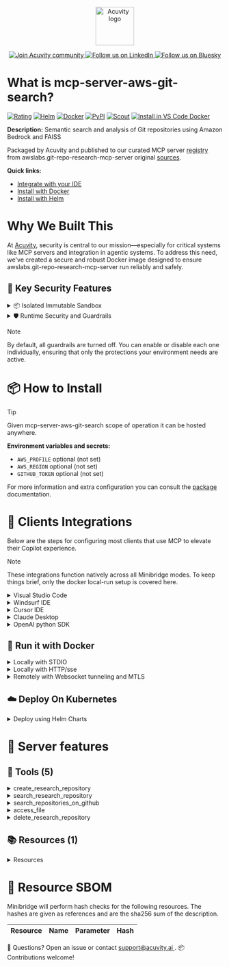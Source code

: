 <p align="center">
  <a href="https://acuvity.ai">
    <picture>
      <img src="https://mma.prnewswire.com/media/2544052/Acuvity__Logo.jpg" height="90" alt="Acuvity logo"/>
    </picture>
  </a>
</p>
<p align="center">
  <a href="https://discord.gg/BkU7fBkrNk">
    <img src="https://img.shields.io/badge/Acuvity-Join-7289DA?logo=discord&logoColor=fff" alt="Join Acuvity community" />
  </a>
<a href="https://www.linkedin.com/company/acuvity/">
    <img src="https://img.shields.io/badge/LinkedIn-Follow-7289DA" alt="Follow us on LinkedIn" />
  </a>
<a href="https://bsky.app/profile/acuvity.bsky.social">
    <img src="https://img.shields.io/badge/Bluesky-Follow-7289DA"?logo=bluesky&logoColor=fff" alt="Follow us on Bluesky" />
  </a>
</p>


# What is mcp-server-aws-git-search?
[![Rating](https://img.shields.io/badge/B-3775A9?label=Rating)](https://docs.anthropic.com/en/docs/build-with-claude/tool-use/implement-tool-use#best-practices-for-tool-definitions)
[![Helm](https://img.shields.io/badge/1.0.0-3775A9?logo=helm&label=Charts&logoColor=fff)](https://hub.docker.com/r/acuvity/mcp-server-aws-git-search/tags/)
[![Docker](https://img.shields.io/docker/image-size/acuvity/mcp-server-aws-git-search/1.0.3?logo=docker&logoColor=fff&label=1.0.3)](https://hub.docker.com/r/acuvity/mcp-server-aws-git-search)
[![PyPI](https://img.shields.io/badge/1.0.3-3775A9?logo=pypi&logoColor=fff&label=awslabs.git-repo-research-mcp-server)](https://github.com/awslabs/mcp/tree/HEAD/src/git-repo-research-mcp-server)
[![Scout](https://img.shields.io/badge/Active-3775A9?logo=docker&logoColor=fff&label=Scout)](https://hub.docker.com/r/acuvity/mcp-server-aws-git-search/)
[![Install in VS Code Docker](https://img.shields.io/badge/VS_Code-One_click_install-0078d7?logo=githubcopilot)](https://insiders.vscode.dev/redirect/mcp/install?name=mcp-server-aws-git-search&config=%7B%22args%22%3A%5B%22run%22%2C%22-i%22%2C%22--rm%22%2C%22--read-only%22%2C%22--tmpfs%22%2C%22%2Ftmp%3Arw%2Cnosuid%2Cnodev%22%2C%22docker.io%2Facuvity%2Fmcp-server-aws-git-search%3A1.0.3%22%5D%2C%22command%22%3A%22docker%22%7D)

**Description:** Semantic search and analysis of Git repositories using Amazon Bedrock and FAISS

Packaged by Acuvity and published to our curated MCP server [registry](https://mcp.acuvity.ai) from awslabs.git-repo-research-mcp-server original [sources](https://github.com/awslabs/mcp/tree/HEAD/src/git-repo-research-mcp-server).

**Quick links:**

- [Integrate with your IDE](https://github.com/acuvity/mcp-servers-registry/blob/main/mcp-server-aws-git-search/docker/README.md#-clients-integrations)
- [Install with Docker](https://github.com/acuvity/mcp-servers-registry/tree/main/mcp-server-aws-git-search/docker/README.md#-run-it-with-docker)
- [Install with Helm](https://github.com/acuvity/mcp-servers-registry/tree/main/mcp-server-aws-git-search/charts/mcp-server-aws-git-search/README.md#how-to-install)

# Why We Built This

At [Acuvity](https://acuvity.ai), security is central to our mission—especially for critical systems like MCP servers and integration in agentic systems.
To address this need, we've created a secure and robust Docker image designed to ensure awslabs.git-repo-research-mcp-server run reliably and safely.

## 🔐 Key Security Features

<details>
<summary>📦 Isolated Immutable Sandbox </summary>

- **Isolated Execution**: All tools run within secure, containerized sandboxes to enforce process isolation and prevent lateral movement.
- **Non-root by Default**: Enforces least-privilege principles, minimizing the impact of potential security breaches.
- **Read-only Filesystem**: Ensures runtime immutability, preventing unauthorized modification.
- **Version Pinning**: Guarantees consistency and reproducibility across deployments by locking tool and dependency versions.
- **CVE Scanning**: Continuously scans images for known vulnerabilities using [Docker Scout](https://docs.docker.com/scout/) to support proactive mitigation.
- **SBOM & Provenance**: Delivers full supply chain transparency by embedding metadata and traceable build information."
</details>

<details>
<summary>🛡️ Runtime Security and Guardrails</summary>

**Minibridge Integration**: [Minibridge](https://github.com/acuvity/minibridge) establishes secure Agent-to-MCP connectivity, supports Rego/HTTP-based policy enforcement 🕵️, and simplifies orchestration.

The [ARC](https://github.com/acuvity/mcp-servers-registry/tree/main) container includes a [built-in Rego policy](https://github.com/acuvity/mcp-servers-registry/tree/main/mcp-server-aws-git-search/docker/policy.rego) that enables a set of runtime "guardrails"" to help enforce security, privacy, and correct usage of your services. Below is an overview of each guardrail provided.

### 🔒 Resource Integrity

**Mitigates MCP Rug Pull Attacks**

* **Goal:** Protect users from malicious tool description changes after initial approval, preventing post-installation manipulation or deception.
* **Mechanism:** Locks tool descriptions upon client approval and verifies their integrity before execution. Any modification to the description triggers a security violation, blocking unauthorized changes from server-side updates.

### 🛡️ Guardrails

#### Covert Instruction Detection

Monitors incoming requests for hidden or obfuscated directives that could alter policy behavior.

* **Goal:** Stop attackers from slipping unnoticed commands or payloads into otherwise harmless data.
* **Mechanism:** Applies a library of regex patterns and binary‐encoding checks to the full request body. If any pattern matches a known covert channel (e.g., steganographic markers, hidden HTML tags, escape-sequence tricks), the request is rejected.

#### Sensitive Pattern Detection

Block user-defined sensitive data patterns (credential paths, filesystem references).

* **Goal:** Block accidental or malicious inclusion of sensitive information that violates data-handling rules.
* **Mechanism:** Runs a curated set of regexes against all payloads and tool descriptions—matching patterns such as `.env` files, RSA key paths, directory traversal sequences.

#### Shadowing Pattern Detection

Detects and blocks "shadowing" attacks, where a malicious MCP server sneaks hidden directives into its own tool descriptions to hijack or override the behavior of other, trusted tools.

* **Goal:** Stop a rogue server from poisoning the agent’s logic by embedding instructions that alter how a different server’s tools operate (e.g., forcing all emails to go to an attacker’s address even when the user calls a separate `send_email` tool).
* **Mechanism:** During policy load, each tool description is scanned for cross‐tool override patterns—such as `<IMPORTANT>` sections referencing other tool names, hidden side‐effects, or directives that apply to a different server’s API. Any description that attempts to shadow or extend instructions for a tool outside its own namespace triggers a policy violation and is rejected.

#### Schema Misuse Prevention

Enforces strict adherence to MCP input schemas.

* **Goal:** Prevent malformed or unexpected fields from bypassing validations, causing runtime errors, or enabling injections.
* **Mechanism:** Compares each incoming JSON object against the declared schema (required properties, allowed keys, types). Any extra, missing, or mistyped field triggers an immediate policy violation.

#### Cross-Origin Tool Access

Controls whether tools may invoke tools or services from external origins.

* **Goal:** Prevent untrusted or out-of-scope services from being called.
* **Mechanism:** Examines tool invocation requests and outgoing calls, verifying each target against an allowlist of approved domains or service names. Calls to any non-approved origin are blocked.

#### Secrets Redaction

Automatically masks sensitive values so they never appear in logs or responses.

* **Goal:** Ensure that API keys, tokens, passwords, and other credentials cannot leak in plaintext.
* **Mechanism:** Scans every text output for known secret formats (e.g., AWS keys, GitHub PATs, JWTs). Matches are replaced with `[REDACTED]` before the response is sent or recorded.

These controls ensure robust runtime integrity, prevent unauthorized behavior, and provide a foundation for secure-by-design system operations.

### Enable guardrails

To activate guardrails in your Docker containers, define the `GUARDRAILS` environment variable with the protections you need.

| Guardrail                        | Summary                                                                 |
|----------------------------------|-------------------------------------------------------------------------|
| `covert-instruction-detection`   | Detects hidden or obfuscated directives in requests.                    |
| `sensitive-pattern-detection`    | Flags patterns suggesting sensitive data or filesystem exposure.        |
| `shadowing-pattern-detection`    | Identifies tool descriptions that override or influence others.         |
| `schema-misuse-prevention`       | Enforces strict schema compliance on input data.                        |
| `cross-origin-tool-access`       | Controls calls to external services or APIs.                            |
| `secrets-redaction`              | Prevents exposure of credentials or sensitive values.                   |

Example: add `-e GUARDRAILS="secrets-redaction sensitive-pattern-detection"` to enable those guardrails.

## 🔒 Basic Authentication via Shared Secret

Provides a lightweight auth layer using a single shared token.

* **Mechanism:** Expects clients to send an `Authorization` header with the predefined secret.
* **Use Case:** Quickly lock down your endpoint in development or simple internal deployments—no complex OAuth/OIDC setup required.

To turn on Basic Authentication, define `BASIC_AUTH_SECRET` environment variable with a shared secret.

Example: add `-e BASIC_AUTH_SECRET="supersecret"` to enable the basic authentication.

> While basic auth will protect against unauthorized access, you should use it only in controlled environment,
> rotate credentials frequently and **always** use TLS.

</details>

> [!NOTE]
> By default, all guardrails are turned off. You can enable or disable each one individually, ensuring that only the protections your environment needs are active.


# 📦 How to Install


> [!TIP]
> Given mcp-server-aws-git-search scope of operation it can be hosted anywhere.

**Environment variables and secrets:**
  - `AWS_PROFILE` optional (not set)
  - `AWS_REGION` optional (not set)
  - `GITHUB_TOKEN` optional (not set)

For more information and extra configuration you can consult the [package](https://github.com/awslabs/mcp/tree/HEAD/src/git-repo-research-mcp-server) documentation.

# 🧰 Clients Integrations

Below are the steps for configuring most clients that use MCP to elevate their Copilot experience.

> [!NOTE]
> These integrations function natively across all Minibridge modes.
> To keep things brief, only the docker local-run setup is covered here.

<details>
<summary>Visual Studio Code</summary>

To get started immediately, you can use the "one-click" link below:

[![Install in VS Code Docker](https://img.shields.io/badge/VS_Code-One_click_install-0078d7?logo=githubcopilot)](https://insiders.vscode.dev/redirect/mcp/install?name=mcp-server-aws-git-search&config=%7B%22args%22%3A%5B%22run%22%2C%22-i%22%2C%22--rm%22%2C%22--read-only%22%2C%22--tmpfs%22%2C%22%2Ftmp%3Arw%2Cnosuid%2Cnodev%22%2C%22docker.io%2Facuvity%2Fmcp-server-aws-git-search%3A1.0.3%22%5D%2C%22command%22%3A%22docker%22%7D)

## Global scope

Press `ctrl + shift + p` and type `Preferences: Open User Settings JSON` to add the following section:

```json
{
  "mcp": {
    "servers": {
      "acuvity-mcp-server-aws-git-search": {
        "command": "docker",
        "args": [
          "run",
          "-i",
          "--rm",
          "--read-only",
          "--tmpfs",
          "/tmp:rw,nosuid,nodev",
          "docker.io/acuvity/mcp-server-aws-git-search:1.0.3"
        ]
      }
    }
  }
}
```

## Workspace scope

In your workspace create a file called `.vscode/mcp.json` and add the following section:

```json
{
  "servers": {
    "acuvity-mcp-server-aws-git-search": {
      "command": "docker",
      "args": [
        "run",
        "-i",
        "--rm",
        "--read-only",
        "--tmpfs",
        "/tmp:rw,nosuid,nodev",
        "docker.io/acuvity/mcp-server-aws-git-search:1.0.3"
      ]
    }
  }
}
```

> To pass secrets you should use the `promptString` input type described in the [Visual Studio Code documentation](https://code.visualstudio.com/docs/copilot/chat/mcp-servers).

</details>

<details>
<summary>Windsurf IDE</summary>

In `~/.codeium/windsurf/mcp_config.json` add the following section:

```json
{
  "mcpServers": {
    "acuvity-mcp-server-aws-git-search": {
      "command": "docker",
      "args": [
        "run",
        "-i",
        "--rm",
        "--read-only",
        "--tmpfs",
        "/tmp:rw,nosuid,nodev",
        "docker.io/acuvity/mcp-server-aws-git-search:1.0.3"
      ]
    }
  }
}
```

See [Windsurf documentation](https://docs.windsurf.com/windsurf/mcp) for more info.

</details>

<details>
<summary>Cursor IDE</summary>

Add the following JSON block to your mcp configuration file:
- `~/.cursor/mcp.json` for global scope
- `.cursor/mcp.json` for project scope

```json
{
  "mcpServers": {
    "acuvity-mcp-server-aws-git-search": {
      "command": "docker",
      "args": [
        "run",
        "-i",
        "--rm",
        "--read-only",
        "--tmpfs",
        "/tmp:rw,nosuid,nodev",
        "docker.io/acuvity/mcp-server-aws-git-search:1.0.3"
      ]
    }
  }
}
```

See [cursor documentation](https://docs.cursor.com/context/model-context-protocol) for more information.

</details>
<details>

<summary>Claude Desktop</summary>

In the `claude_desktop_config.json` configuration file add the following section:

```json
{
  "mcpServers": {
    "acuvity-mcp-server-aws-git-search": {
      "command": "docker",
      "args": [
        "run",
        "-i",
        "--rm",
        "--read-only",
        "--tmpfs",
        "/tmp:rw,nosuid,nodev",
        "docker.io/acuvity/mcp-server-aws-git-search:1.0.3"
      ]
    }
  }
}
```

See [Anthropic documentation](https://docs.anthropic.com/en/docs/agents-and-tools/mcp) for more information.
</details>

<details>
<summary>OpenAI python SDK</summary>

## Running locally

```python
async with MCPServerStdio(
    params={
        "command": "docker",
        "args": ["run","-i","--rm","--read-only","--tmpfs","/tmp:rw,nosuid,nodev","docker.io/acuvity/mcp-server-aws-git-search:1.0.3"]
    }
) as server:
    tools = await server.list_tools()
```

## Running remotely

```python
async with MCPServerSse(
    params={
        "url": "http://<ip>:<port>/sse",
    }
) as server:
    tools = await server.list_tools()
```

See [OpenAI Agents SDK docs](https://openai.github.io/openai-agents-python/mcp/) for more info.

</details>

## 🐳 Run it with Docker

<details>
<summary>Locally with STDIO</summary>

In your client configuration set:

- command: `docker`
- arguments: `run -i --rm --read-only --tmpfs /tmp:rw,nosuid,nodev docker.io/acuvity/mcp-server-aws-git-search:1.0.3`

</details>

<details>
<summary>Locally with HTTP/sse</summary>

Simply run as:

```console
docker run -it -p 8000:8000 --rm --read-only --tmpfs /tmp:rw,nosuid,nodev docker.io/acuvity/mcp-server-aws-git-search:1.0.3
```

Then on your application/client, you can configure to use it like:

```json
{
  "mcpServers": {
    "acuvity-mcp-server-aws-git-search": {
      "url": "http://localhost:8000/sse"
    }
  }
}
```

You might have to use different ports for different tools.

</details>

<details>
<summary>Remotely with Websocket tunneling and MTLS </summary>

> This section assume you are familiar with TLS and certificates and will require:
> - a server certificate with proper DNS/IP field matching your tool deployment.
> - a client-ca used to sign client certificates

1. Start the server in `backend` mode
 - add an environment variable like `-e MINIBRIDGE_MODE=backend`
 - add the TLS certificates (recommended) through a volume let's say `/certs` ex (`-v $PWD/certs:/certs`)
 - instruct minibridge to use those certs with
   - `-e MINIBRIDGE_TLS_SERVER_CERT=/certs/server-cert.pem`
   - `-e MINIBRIDGE_TLS_SERVER_KEY=/certs/server-key.pem`
   - `-e MINIBRIDGE_TLS_SERVER_KEY_PASS=optional`
   - `-e MINIBRIDGE_TLS_SERVER_CLIENT_CA=/certs/client-ca.pem`

2. Start `minibridge` locally in frontend mode:
  - Get [minibridge](https://github.com/acuvity/minibridge) binary for your OS.

In your client configuration, Minibridge works like any other STDIO command.

Example for Claude Desktop:

```json
{
  "mcpServers": {
    "acuvity-mcp-server-aws-git-search": {
      "command": "minibridge",
      "args": ["frontend", "--backend", "wss://<remote-url>:8000/ws", "--tls-client-backend-ca", "/path/to/ca/that/signed/the/server-cert.pem/ca.pem", "--tls-client-cert", "/path/to/client-cert.pem", "--tls-client-key", "/path/to/client-key.pem"]
    }
  }
}
```

That's it.

Minibridge offers a host of additional features. For step-by-step guidance, please visit the wiki. And if anything’s unclear, don’t hesitate to reach out!

</details>

## ☁️ Deploy On Kubernetes

<details>
<summary>Deploy using Helm Charts</summary>

### Chart settings requirements

This chart requires some mandatory information to be installed.

**Optional Secrets**:
  - `GITHUB_TOKEN` secret to be set as secrets.GITHUB_TOKEN either by `.value` or from existing with `.valueFrom`

**Optional Environment variables**:
  - `AWS_PROFILE=""` environment variable can be changed with env.AWS_PROFILE=""
  - `AWS_REGION=""` environment variable can be changed with env.AWS_REGION=""

### How to install

You can inspect the chart `README`:

```console
helm show readme oci://docker.io/acuvity/mcp-server-aws-git-search --version 1.0.0
````

You can inspect the values that you can configure:

```console
helm show values oci://docker.io/acuvity/mcp-server-aws-git-search --version 1.0.0
````

Install with helm

```console
helm install mcp-server-aws-git-search oci://docker.io/acuvity/mcp-server-aws-git-search --version 1.0.0
```

From there your MCP server mcp-server-aws-git-search will be reachable by default through `http/sse` from inside the cluster using the Kubernetes Service `mcp-server-aws-git-search` on port `8000` by default. You can change that by looking at the `service` section of the `values.yaml` file.

### How to Monitor

The deployment will create a Kubernetes service with a `healthPort`, that is used for liveness probes and readiness probes. This health port can also be used by the monitoring stack of your choice and exposes metrics under the `/metrics` path.

See full charts [Readme](https://github.com/acuvity/mcp-servers-registry/tree/main/mcp-server-aws-git-search/charts/mcp-server-aws-git-search/README.md) for more details about settings and runtime security including guardrails activation.

</details>

# 🧠 Server features

## 🧰 Tools (5)
<details>
<summary>create_research_repository</summary>

**Description**:

```
Build a FAISS index for a Git repository.

This tool indexes a Git repository (local or remote) using FAISS and Amazon Bedrock embeddings.
The index can then be used for semantic search within the repository.

Args:
    ctx: MCP context object used for progress tracking and error reporting
    repository_path: Path to local repository or URL to remote repository
    output_path: Where to store the index (optional, uses default if not provided)
    embedding_model: Which AWS embedding model to use
    include_patterns: Glob patterns for files to include (optional)
    exclude_patterns: Glob patterns for files to exclude (optional)
    chunk_size: Maximum size of each chunk in characters
    chunk_overlap: Overlap between chunks in characters

Returns:
    Information about the created index

```

**Parameter**:

| Name | Type | Description | Required? |
|-----------|------|-------------|-----------|
| chunk_overlap | integer | Overlap between chunks in characters | No
| chunk_size | integer | Maximum size of each chunk in characters | No
| embedding_model | string | Which AWS embedding model to use | No
| exclude_patterns | any | Glob patterns for files to exclude (optional). Defaults to common binary files, build artifacts, and VCS directories. | No
| include_patterns | any | Glob patterns for files to include (optional). Defaults to common source code and documentation files. | No
| output_path | any | Where to store the index (optional, uses default if not provided) | No
| repository_path | string | Path to local repository or URL to remote repository | Yes
</details>
<details>
<summary>search_research_repository</summary>

**Description**:

```
Perform semantic search within an indexed repository.

This tool searches an indexed repository using semantic search with Amazon Bedrock embeddings.
It returns results ranked by relevance to the query.

Args:
    ctx: MCP context object used for error reporting
    index_path: Name of the repository or path to the index to search
    query: The search query to use for semantic search
    limit: Maximum number of results to return
    threshold: Minimum similarity score threshold (0.0 to 1.0)

Returns:
    Search results ranked by relevance to the query

```

**Parameter**:

| Name | Type | Description | Required? |
|-----------|------|-------------|-----------|
| index_path | string | Name of the repository or path to the index to search | Yes
| limit | integer | Maximum number of results to return | No
| query | string | The search query to use for semantic search | Yes
| threshold | number | Minimum similarity score threshold (0.0 to 1.0) | No
</details>
<details>
<summary>search_repositories_on_github</summary>

**Description**:

```
Search for GitHub repositories based on keywords, scoped to specific organizations.

This tool searches for GitHub repositories using the GitHub REST/GraphQL APIs, scoped to specific GitHub
organizations (aws-samples, aws-solutions-library-samples, and awslabs).

Results are filtered to only include repositories with specific licenses (Apache License 2.0,
MIT, and MIT No Attribution) and are sorted by stars (descending) and then by updated date.

For higher rate limits, you can set the GITHUB_TOKEN environment variable with a GitHub
personal access token. Without a token, the API is limited to 60 requests per hour, and requests are
made with the REST API. With a token, this increases to 5,000 requests per hour, and requests are made
with the GraphQL API.

Args:
    ctx: MCP context object used for error reporting
    keywords: List of keywords to search for
    num_results: Number of results to return

Returns:
    List of GitHub repositories matching the search criteria

```

**Parameter**:

| Name | Type | Description | Required? |
|-----------|------|-------------|-----------|
| keywords | array | List of keywords to search for GitHub repositories | Yes
| num_results | integer | Number of results to return | No
</details>
<details>
<summary>access_file</summary>

**Description**:

```
Access file or directory contents.

This tool provides access to file or directory contents:
- If the filepath references a text file, returns the content as a string
- If the filepath references a directory, returns an array of files in the directory
- If the filepath references a binary image (jpg, png), returns the image data

For repository files, use the format: repository_name/repository/path/to/file
Example: awslabs_mcp/repository/README.md

For repositories with organization names, both formats are supported:
- awslabs_mcp/repository/README.md (with underscore)
- awslabs/mcp/repository/README.md (with slash)

Args:
    ctx: MCP context object used for error reporting
    filepath: Path to the file or directory to access

Returns:
    File content, directory listing, or image data

```

**Parameter**:

| Name | Type | Description | Required? |
|-----------|------|-------------|-----------|
| filepath | string | Path to the file or directory to access | Yes
</details>
<details>
<summary>delete_research_repository</summary>

**Description**:

```
Delete an indexed repository.

This tool deletes an indexed repository and its associated files.
It can be identified by repository name or the full path to the index.

Args:
    ctx: MCP context object used for error reporting
    repository_name_or_path: Name of the repository or path to the index to delete
    index_directory: Directory to look for indices (optional, uses default if not provided)

Returns:
    Status of the delete operation

```

**Parameter**:

| Name | Type | Description | Required? |
|-----------|------|-------------|-----------|
| index_directory | any | Directory to look for indices (optional, uses default if not provided) | No
| repository_name_or_path | string | Name of the repository or path to the index to delete | Yes
</details>

## 📚 Resources (1)

<details>
<summary>Resources</summary>

| Name | Mime type | URI| Content |
|-----------|------|-------------|-----------|
| Indexed Repositories | application/json | repositories:// | - |

</details>


# 🔐 Resource SBOM

Minibridge will perform hash checks for the following resources. The hashes are given as references and are the sha256 sum of the description.

| Resource | Name | Parameter | Hash |
|-----------|------|------|------|


💬 Questions? Open an issue or contact [ support@acuvity.ai ](mailto:support@acuvity.ai).
📦 Contributions welcome!
